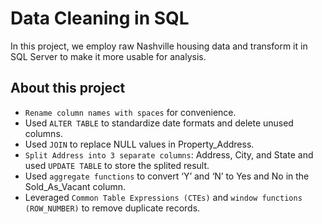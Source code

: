 # Data Cleaning in SQL
In this project, we employ raw Nashville housing data and transform it in SQL Server to make it more usable for analysis.

## About this project
- `Rename column names with spaces` for convenience.
- Used `ALTER TABLE` to standardize date formats and delete unused columns. 
- Used `JOIN` to replace NULL values in Property_Address.
- `Split Address into 3 separate columns`: Address, City, and State and used `UPDATE TABLE` to store the splited result.
- Used `aggregate functions` to convert ‘Y’ and ‘N’ to Yes and No in the Sold_As_Vacant column.
- Leveraged `Common Table Expressions (CTEs)` and `window functions (ROW_NUMBER)` to remove duplicate records.
